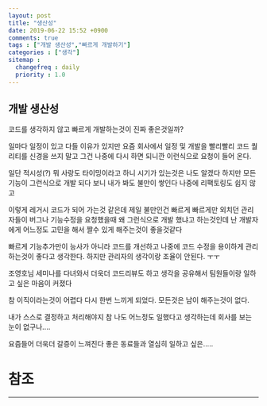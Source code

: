 ```yaml
---
layout: post
title: "생산성"
date: 2019-06-22 15:52 +0900
comments: true
tags : ["개발 생산성","빠르게 개발하기"]
categories : ["생각"]
sitemap :
  changefreq : daily
  priority : 1.0
---
```


## 개발 생산성

코드를 생각하지 않고 빠르게 개발하는것이 진짜 좋은것일까?

일마다 일정이 있고 다들 이유가 있지만 요즘 회사에서 일정 및 개발을 빨리빨리 코드 퀄리티를 신경을 쓰지 말고 그건 나중에 다시 하면 되니깐 이런식으로 요청이 들어 온다.

일단 적시성(?) 뭐 사랑도 타이밍이라고 하니 시기가 있는것은 나도 알겠다 
하지만 모든기능이 그런식으로 개발 되다 보니 내가 봐도 불만이 쌓인다 나중에 리팩토링도 쉽지 않고

이렇게 레거시 코드가 되어 가는것 같은데 제일 불만인건 빠르게 빠르게만 외치던 관리자들이 버그나 기능수정을 요청했을때 
왜 그런식으로 개발 했냐고 하는것인데 난 개발자에게 어느정도 고민을 해서 짤수 있게 해주는것이 좋을것같다

빠르게 기능추가만이 능사가 아니라 코드를 개선하고 나중에 코드 수정을 용이하게 관리 하는것이 좋다고 생각한다.
하지만 관리자의 생각이랑 조율이 안된다. ㅜㅜ 

조영호님 세미나를 다녀와서 더욱더 코드리뷰도 하고 생각을 공유해서 팀원들이랑 일하고 싶은 마음이 커졌다

참 이직이라는것이 어렵다 다시 한번 느끼게 되었다. 모든것은 남이 해주는것이 없다. 

내가 스스로 결정하고 처리해야지 참 나도 어느정도 일했다고 생각하는데 회사를 보는 눈이 없구나....

요즘들어 더욱더 갈증이 느껴진다 좋은 동료들과 열심히 일하고 싶은.....

# 참조
-----


